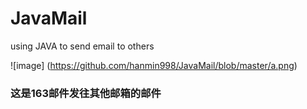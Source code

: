 JavaMail
========

using JAVA to send email to others

![image] (https://github.com/hanmin998/JavaMail/blob/master/a.png)


### 这是163邮件发往其他邮箱的邮件

